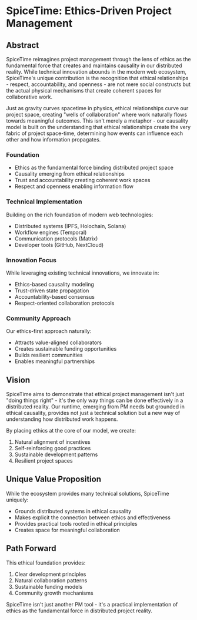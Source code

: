# SpiceTime: Ethics-Driven Project Management

## Abstract

SpiceTime reimagines project management through the lens of ethics as the fundamental force that creates and maintains causality in our distributed reality. While technical innovation abounds in the modern web ecosystem, SpiceTime's unique contribution is the recognition that ethical relationships - respect, accountability, and openness - are not mere social constructs but the actual physical mechanisms that create coherent spaces for collaborative work.

Just as gravity curves spacetime in physics, ethical relationships curve our project space, creating "wells of collaboration" where work naturally flows towards meaningful outcomes. This isn't merely a metaphor - our causality model is built on the understanding that ethical relationships create the very fabric of project space-time, determining how events can influence each other and how information propagates.

### Foundation
- Ethics as the fundamental force binding distributed project space
- Causality emerging from ethical relationships
- Trust and accountability creating coherent work spaces
- Respect and openness enabling information flow

### Technical Implementation
Building on the rich foundation of modern web technologies:
- Distributed systems (IPFS, Holochain, Solana)
- Workflow engines (Temporal)
- Communication protocols (Matrix)
- Developer tools (GitHub, NextCloud)

### Innovation Focus
While leveraging existing technical innovations, we innovate in:
- Ethics-based causality modeling
- Trust-driven state propagation
- Accountability-based consensus
- Respect-oriented collaboration protocols

### Community Approach
Our ethics-first approach naturally:
- Attracts value-aligned collaborators
- Creates sustainable funding opportunities
- Builds resilient communities
- Enables meaningful partnerships

## Vision

SpiceTime aims to demonstrate that ethical project management isn't just "doing things right" - it's the only way things can be done effectively in a distributed reality. Our runtime, emerging from PM needs but grounded in ethical causality, provides not just a technical solution but a new way of understanding how distributed work happens.

By placing ethics at the core of our model, we create:
1. Natural alignment of incentives
2. Self-reinforcing good practices
3. Sustainable development patterns
4. Resilient project spaces

## Unique Value Proposition

While the ecosystem provides many technical solutions, SpiceTime uniquely:
- Grounds distributed systems in ethical causality
- Makes explicit the connection between ethics and effectiveness
- Provides practical tools rooted in ethical principles
- Creates space for meaningful collaboration

## Path Forward

This ethical foundation provides:
1. Clear development principles
2. Natural collaboration patterns
3. Sustainable funding models
4. Community growth mechanisms

SpiceTime isn't just another PM tool - it's a practical implementation of ethics as the fundamental force in distributed project reality.